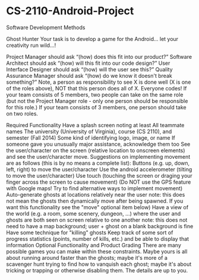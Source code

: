 # CS-2110-Android-Project
Software Development Methods

Ghost Hunter
Your task is to develop a game for the Android… let your creativity run wild…!

Project Manager should ask “(how) does this fit into our product?”
Software Architect should ask “(how) will this fit into our code design?”
User Interface Designer should ask “(how) will the user see this?”
Quality Assurance Manager should ask “(how) do we know it doesn't break something?”
Note, a person as responsibility to see X is done well (X is one of the roles above), NOT that this person does all of X. Everyone codes! If your team consists of 5 members, two people can take on the same role (but not the Project Manager role - only one person should be responsible for this role.) If your team consists of 3 members, one person should take on two roles.

Required Functionality
Have a splash screen noting at least
All teammate names
The university (University of Virginia), course (CS 2110), and semester (Fall 2014)
Some kind of identifying logo, image, or name
If someone gave you unusually major assistance, acknowledge them too
See the user/character on the screen (relative location to onscreen elements) and see the user/character move. Suggestions on implementing movement are as follows (this is by no means a complete list):
Buttons (e.g. up, down, left, right) to move the user/character
Use the android accelerometer (tilting to move the user/character)
Use touch (touching the screen or draging your finger across the screen to cause movement)
(Do NOT use the GPS feature with Google maps! Try to find alternative ways to implement movement)
Auto-generate ghosts at locations relatively near the user
note: this does not mean the ghosts then dynamically move after being spawned. If you want this functionality see the "move" optional item below)
Have a view of the world (e.g. a room, some scenery, dungeon, …) where the user and ghosts are both seen on screen relative to one another
note: this does not need to have a map background; user + ghost on a blank background is fine
Have some technique for "killing" ghosts
Keep track of some sort of progress statistics (points, number of kills, etc.)
and be able to display that information
Optional Functionality and Product Grading
There are many possible games you can make within these constraints. Maybe yours is all about running around faster than the ghosts; maybe it's more of a scavenger hunt trying to find how to vanquish each ghost; maybe it's about tricking or trapping or otherwise disabling them. The details are up to you.
